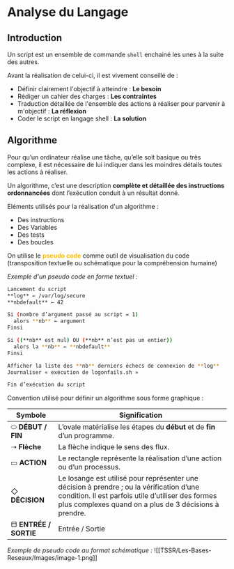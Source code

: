 # Analyse du Langage

## Introduction

Un script est un ensemble de commande ``shell`` enchainé les unes à la suite des autres.

Avant la réalisation de celui-ci, il est vivement conseillé de : 
- Définir clairement l'objectif à atteindre : **Le besoin**
- Rédiger un cahier des charges : **Les contraintes**
- Traduction détaillée de l'ensemble des actions à réaliser pour parvenir à m'objectif : **La réflexion**
- Coder le script en langage shell : **La solution**

## Algorithme

Pour qu’un ordinateur réalise une tâche, qu’elle soit basique ou très complexe, il est nécessaire de lui indiquer dans les moindres détails toutes les actions à réaliser.

Un algorithme, c’est une description **complète et détaillée des instructions ordonnancées** dont l’exécution conduit à un résultat donné.

Eléments utilisés pour la réalisation d'un algorithme : 
- Des instructions 
- Des Variables
- Des tests 
- Des boucles 

On utilise le **<span style="color:rgb(255, 192, 0)">pseudo code</span>** comme outil de visualisation du code (transposition textuelle ou schématique pour la compréhension humaine)

*Exemple d'un pseudo code en forme textuel :*

```bash 
Lancement du script  
**log** ← /var/log/secure  
**nbdefault** ← 42

Si (nombre d’argument passé au script = 1)  
  alors **nb** ← argument  
Finsi

Si ((**nb** est nul) OU (**nb** n’est pas un entier))  
  alors la **nb** ← **nbdefault**  
Finsi

Afficher la liste des **nb** derniers échecs de connexion de **log**  
Journaliser « exécution de logonfails.sh »

Fin d’exécution du script
```

Convention utilisé pour définir un algorithme sous forme graphique :

| **Symbole**           | **Signification**                                                                                                                                                                                        |
| --------------------- | -------------------------------------------------------------------------------------------------------------------------------------------------------------------------------------------------------- |
| ⬭ **DÉBUT / FIN**     | L’ovale matérialise les étapes du **début** et de **fin** d’un programme.                                                                                                                                |
| ➝ **Flèche**          | La flèche indique le sens des flux.                                                                                                                                                                      |
| ▭ **ACTION**          | Le rectangle représente la réalisation d’une action ou d’un processus.                                                                                                                                   |
| ◇ **DÉCISION**        | Le losange est utilisé pour représenter une décision à prendre ; ou la vérification d’une condition. Il est parfois utile d’utiliser des formes plus complexes quand on a plus de 3 décisions à prendre. |
| ⬒ **ENTRÉE / SORTIE** | Entrée / Sortie                                                                                                                                                                                          |
*Exemple de pseudo code au format schématique :*
![[TSSR/Les-Bases-Reseaux/Images/image-1.png]]
